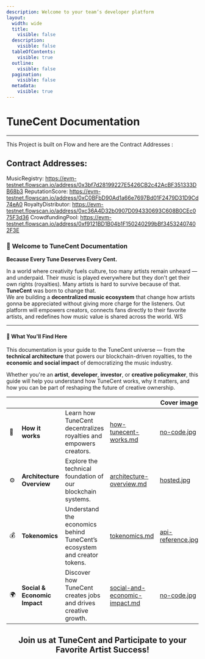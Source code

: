 ```yaml
---
description: Welcome to your team’s developer platform
layout:
  width: wide
  title:
    visible: false
  description:
    visible: false
  tableOfContents:
    visible: true
  outline:
    visible: false
  pagination:
    visible: false
  metadata:
    visible: true
---
```


# TuneCent Documentation

***

This Project is built on Flow and here are the Contract Addresses :

Contract Addresses:
  -------------------------------------------
  MusicRegistry:       https://evm-testnet.flowscan.io/address/0x3bf7d28199227E5426CB2c42AcBF351333DB68b3
  ReputationScore:     https://evm-testnet.flowscan.io/address/0xC0BFbD90Ad1a66e7697Bd01F2479D31D9Cd74eA0
  RoyaltyDistributor:  https://evm-testnet.flowscan.io/address/0xc36A4D32b0907D094330693C608B0CEc075F3d36
  CrowdfundingPool:    https://evm-testnet.flowscan.io/address/0xf9121BD1B04b1F150240299bBf34532407402F3E



### 🎵 **Welcome to TuneCent Documentation**

**Because Every Tune Deserves Every Cent.**

In a world where creativity fuels culture, too many artists remain unheard — and underpaid. Their music is played everywhere but they don't get their own rights (royalties). Many artists is hard to survive because of that. **TuneCent** was born to change that.\
We are building a **decentralized music ecosystem** that  change how artists gonna be appreciated without giving more charge for the listeners. Out platform will empowers creators, connects fans directly to their favorite artists, and redefines how music value is shared across the world.
WS
***

#### 🚀 **What You'll Find Here**

This documentation is your guide to the TuneCent universe — from the **technical architecture** that powers our blockchain-driven royalties, to the **economic and social impact** of democratizing the music industry.

Whether you're an **artist**, **developer**, **investor**, or **creative policymaker**, this guide will help you understand how TuneCent works, why it matters, and how you can be part of reshaping the future of creative ownership.

<table data-view="cards"><thead><tr><th></th><th></th><th></th><th data-hidden data-card-target data-type="content-ref"></th><th data-hidden data-card-cover data-type="image">Cover image</th></tr></thead><tbody><tr><td>🎵</td><td><strong>How it works</strong></td><td>Learn how TuneCent decentralizes royalties and empowers creators.</td><td><a href="/docs/how-tunecent-works.md">how-tunecent-works.md</a></td><td><a href=".gitbook/assets/no-code.jpg">no-code.jpg</a></td></tr><tr><td>⚙️</td><td><strong>Architecture Overview</strong></td><td>Explore the technical foundation of our blockchain systems.</td><td><a href="/docs/architecture-overview.md">architecture-overview.md</a></td><td><a href=".gitbook/assets/hosted.jpg">hosted.jpg</a></td></tr><tr><td>💰</td><td><strong>Tokenomics</strong></td><td>Understand the economics behind TuneCent’s ecosystem and creator tokens.</td><td><a href="/docs/tokenomics.md">tokenomics.md</a></td><td><a href=".gitbook/assets/api-reference.jpg">api-reference.jpg</a></td></tr><tr><td>🌍</td><td><strong>Social &#x26; Economic Impact</strong></td><td>Discover how TuneCent creates jobs and drives creative growth.</td><td><a href="social-and-economic-impact.md">social-and-economic-impact.md</a></td><td><a href=".gitbook/assets/no-code.jpg">no-code.jpg</a></td></tr></tbody></table>

<h2 align="center">Join us at TuneCent and Participate to your Favorite Artist Success!</h2>
